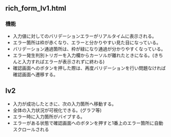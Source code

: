 ## rich_form_lv1.html

### 機能

- 入力値に対してのバリデーションエラーがリアルタイムに表示される。
- エラー箇所は枠が赤くなり、エラーと分かりやすい見た目になっている。
- バリデーション通過箇所は、枠が緑になり通過が分かりやすくなっている。
- エラー発生判別トリガーを入力欄からカーソルが離れたときになる。(きちんと入力すればエラーが表示されずに終わる)
- 確認画面へのボタンを押した際は、再度バリデーションを行い問題なければ確認画面へ遷移する。

## lv2
- 入力が成功したときに、次の入力箇所へ移動する。
- 全体の入力状況が可視化できる。(グラフ等)
- エラー時に入力箇所がバイブする。
- エラーがある状態で確認画面へのボタンを押すと1番上のエラー箇所に自動スクロールされる
